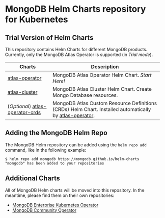 # MongoDB Helm Charts repository for Kubernetes

## Trial Version of Helm Charts

This repository contains Helm Charts for different MongoDB products. Currently,
only the MongoDB Atlas Operator is supported (in _Trial mode_).

| Charts                                                         | Description                                                                                                                      |
| -------------------------------------------------------------- | -------------------------------------------------------------------------------------------------------------------------------- |
| [atlas-operator](charts/atlas-operator)                        | MongoDB Atlas Operator Helm Chart. _Start Here!_                                                                                 |
| [atlas-cluster](charts/atlas-cluster)                          | MongoDB Atlas Cluster Helm Chart. Create Mongo Database resources.                                                               |
| (_Optional_) [atlas-operator-crds](charts/atlas-operator-crds) | MongoDB Atlas Custom Resource Definitions (CRDs) Helm Chart. Installed automatically by [atlas-operator](charts/atlas-operator). |

## Adding the MongoDB Helm Repo

The MongoDB Helm repository can be added using the `helm repo add` command, like
in the following example:

```
$ helm repo add mongodb https://mongodb.github.io/helm-charts
"mongodb" has been added to your repositories
```

## Additional Charts

All of MongoDB Helm charts will be moved into this repository. In the meantime,
please find them on their own repositories:

- [MongoDB Enterprise Kubernetes Operator](https://github.com/mongodb/mongodb-enterprise-kubernetes)
- [MongoDB Community Operator](https://github.com/mongodb/mongodb-kubernetes-operator)
